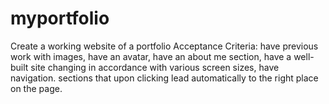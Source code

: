 # myportfolio
Create a working website of a portfolio
Acceptance Criteria: have previous work with images,
have an avatar,
have an about me section,
have a well-built site changing in accordance with various screen sizes,
have navigation. sections that upon clicking lead automatically to the right place on the page.
